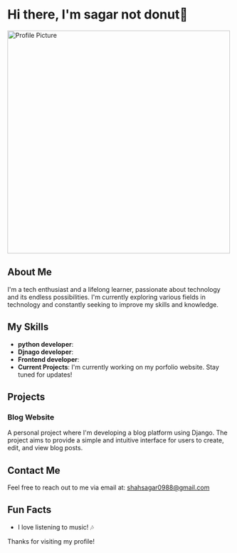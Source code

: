 # Hi there, I'm sagar not donut👋 

<img src="https://github.com/sagardonat/sagardonut/blob/main/profile-landscape.png" alt="Profile Picture" width="500px"/>

## About Me

I'm a tech enthusiast and a lifelong learner, passionate about technology and its endless possibilities. I'm currently exploring various fields in technology and constantly seeking to improve my skills and knowledge.

## My Skills

- **python developer**:
- **Djnago developer**:
- **Frontend developer**:
- **Current Projects**: I'm currently working on my porfolio website. Stay tuned for updates!

## Projects

### Blog Website
A personal project where I'm developing a blog platform using Django. The project aims to provide a simple and intuitive interface for users to create, edit, and view blog posts.

## Contact Me

Feel free to reach out to me via email at: [shahsagar0988@gmail.com](mailto:shahsagar0988@gmail.com)

## Fun Facts

- I love listening to music! 🎶

Thanks for visiting my profile!
